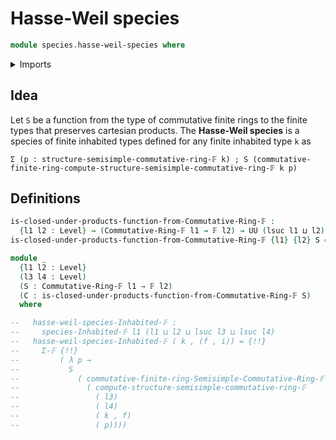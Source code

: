 # Hasse-Weil species

```agda
module species.hasse-weil-species where
```

<details><summary>Imports</summary>

```agda
open import finite-algebra.commutative-finite-rings
open import finite-algebra.products-commutative-finite-rings

open import foundation.cartesian-product-types
open import foundation.equivalences
open import foundation.universe-levels

open import univalent-combinatorics.finite-types
```

</details>

## Idea

Let `S` be a function from the type of commutative finite rings to the finite
types that preserves cartesian products. The **Hasse-Weil species** is a species
of finite inhabited types defined for any finite inhabited type `k` as

```text
Σ (p : structure-semisimple-commutative-ring-𝔽 k) ; S (commutative-finite-ring-compute-structure-semisimple-commutative-ring-𝔽 k p)
```

## Definitions

```agda
is-closed-under-products-function-from-Commutative-Ring-𝔽 :
  {l1 l2 : Level} → (Commutative-Ring-𝔽 l1 → 𝔽 l2) → UU (lsuc l1 ⊔ l2)
is-closed-under-products-function-from-Commutative-Ring-𝔽 {l1} {l2} S = {!!}

module _
  {l1 l2 : Level}
  (l3 l4 : Level)
  (S : Commutative-Ring-𝔽 l1 → 𝔽 l2)
  (C : is-closed-under-products-function-from-Commutative-Ring-𝔽 S)
  where

--   hasse-weil-species-Inhabited-𝔽 :
--     species-Inhabited-𝔽 l1 (l1 ⊔ l2 ⊔ lsuc l3 ⊔ lsuc l4)
--   hasse-weil-species-Inhabited-𝔽 ( k , (f , i)) = {!!}
--     Σ-𝔽 {!!}
--         ( λ p →
--           S
--             ( commutative-finite-ring-Semisimple-Commutative-Ring-𝔽
--               ( compute-structure-semisimple-commutative-ring-𝔽
--                 ( l3)
--                 ( l4)
--                 ( k , f)
--                 ( p))))
```
